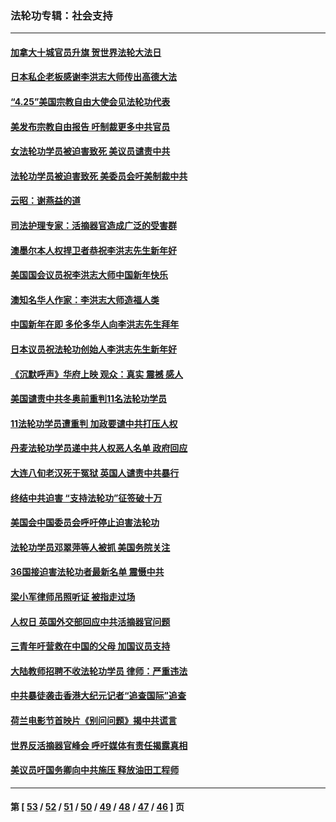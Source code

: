 ### 法轮功专辑：社会支持
---
#### [加拿大十城官员升旗 贺世界法轮大法日](../../pages/nf4386/n13729166.md?05090430) 
#### [日本私企老板感谢李洪志大师传出高德大法](../../pages/nf4386/n13726335.md?05090430) 
#### [“4.25”美国宗教自由大使会见法轮功代表](../../pages/nf4386/n13724124.md?05090430) 
#### [美发布宗教自由报告 吁制裁更多中共官员](../../pages/nf4386/n13720670.md?05090430) 
#### [女法轮功学员被迫害致死 美议员谴责中共](../../pages/nf4386/n13682069.md?05090430) 
#### [法轮功学员被迫害致死 美委员会吁美制裁中共](../../pages/nf4386/n13631310.md?05090430) 
#### [云昭：谢燕益的道](../../pages/nf4386/n13607391.md?05090430) 
#### [司法护理专家：活摘器官造成广泛的受害群](../../pages/nf4386/n13570425.md?05090430) 
#### [澳墨尔本人权捍卫者恭祝李洪志先生新年好](../../pages/nf4386/n13556164.md?05090430) 
#### [美国国会议员祝李洪志大师中国新年快乐](../../pages/nf4386/n13554208.md?05090430) 
#### [澳知名华人作家：李洪志大师造福人类](../../pages/nf4386/n13552049.md?05090430) 
#### [中国新年在即 多伦多华人向李洪志先生拜年](../../pages/nf4386/n13531756.md?05090430) 
#### [日本议员祝法轮功创始人李洪志先生新年好](../../pages/nf4386/n13543228.md?05090430) 
#### [《沉默呼声》华府上映 观众：真实 震撼 感人](../../pages/nf4386/n13524739.md?05090430) 
#### [美国谴责中共冬奥前重判11名法轮功学员](../../pages/nf4386/n13521806.md?05090430) 
#### [11法轮功学员遭重判 加政要谴中共打压人权](../../pages/nf4386/n13521294.md?05090430) 
#### [丹麦法轮功学员递中共人权恶人名单 政府回应](../../pages/nf4386/n13497482.md?05090430) 
#### [大连八旬老汉死于冤狱 英国人谴责中共暴行](../../pages/nf4386/n13480118.md?05090430) 
#### [终结中共迫害 “支持法轮功”征签破十万](../../pages/nf4386/n13471084.md?05090430) 
#### [美国会中国委员会呼吁停止迫害法轮功](../../pages/nf4386/n13465411.md?05090430) 
#### [法轮功学员邓翠萍等人被抓 美国务院关注](../../pages/nf4386/n13451524.md?05090430) 
#### [36国接迫害法轮功者最新名单 震慑中共](../../pages/nf4386/n13445909.md?05090430) 
#### [梁小军律师吊照听证 被指走过场](../../pages/nf4386/n13437662.md?05090430) 
#### [人权日 英国外交部回应中共活摘器官问题](../../pages/nf4386/n13430243.md?05090430) 
#### [三青年吁营救在中国的父母 加国议员支持](../../pages/nf4386/n13429744.md?05090430) 
#### [大陆教师招聘不收法轮功学员 律师：严重违法](../../pages/nf4386/n13365839.md?05090430) 
#### [中共暴徒袭击香港大纪元记者“追查国际”追查](../../pages/nf4386/n13343404.md?05090430) 
#### [荷兰电影节首映片《别问问题》揭中共谎言](../../pages/nf4386/n13321179.md?05090430) 
#### [世界反活摘器官峰会 呼吁媒体有责任揭露真相](../../pages/nf4386/n13264475.md?05090430) 
#### [美议员吁国务卿向中共施压 释放油田工程师](../../pages/nf4386/n13233845.md?05090430) 

---
#### 第 [ [53](./53.md?05090430) / [52](./52.md?05090430) / [51](./51.md?05090430) / [50](./50.md?05090430) / [49](./49.md?05090430) / [48](./48.md?05090430) / [47](./47.md?05090430) / [46](./46.md?05090430) ] 页
